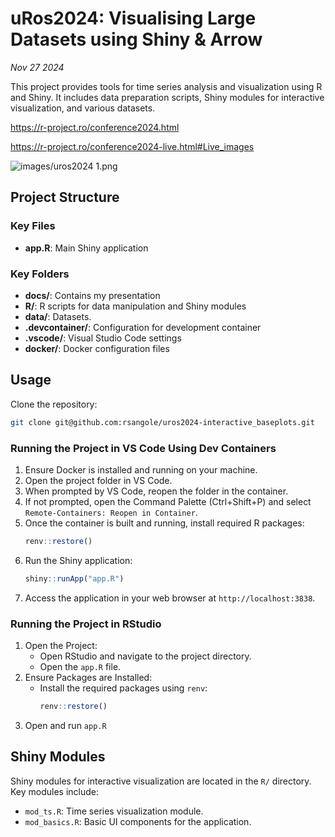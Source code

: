 # uRos2024: Visualising Large Datasets using Shiny & Arrow

_Nov 27 2024_

This project provides tools for time series analysis and visualization using R and Shiny. It includes data preparation scripts, Shiny modules for interactive visualization, and various datasets.

https://r-project.ro/conference2024.html

https://r-project.ro/conference2024-live.html#Live_images

![images/uros2024 1.png]()

## Project Structure

### Key Files

- **app.R**: Main Shiny application

### Key Folders
- **docs/**: Contains my presentation
- **R/**: R scripts for data manipulation and Shiny modules
- **data/**: Datasets.
- **.devcontainer/**: Configuration for development container
- **.vscode/**: Visual Studio Code settings
- **docker/**: Docker configuration files

## Usage

Clone the repository:

```sh
git clone git@github.com:rsangole/uros2024-interactive_baseplots.git
```

### Running the Project in VS Code Using Dev Containers
1. Ensure Docker is installed and running on your machine.
1. Open the project folder in VS Code.
1. When prompted by VS Code, reopen the folder in the container.
1. If not prompted, open the Command Palette (Ctrl+Shift+P) and select `Remote-Containers: Reopen in Container`.
1. Once the container is built and running, install required R packages:
    ```R
    renv::restore()
    ```
1. Run the Shiny application:
    ```r
    shiny::runApp("app.R")
   ```
1. Access the application in your web browser at `http://localhost:3838`.

### Running the Project in RStudio

1. Open the Project:
    - Open RStudio and navigate to the project directory.
    - Open the `app.R` file.
2. Ensure Packages are Installed:
    - Install the required packages using `renv`:
      ```r
      renv::restore()
      ```
3. Open and run `app.R`

## Shiny Modules

Shiny modules for interactive visualization are located in the `R/` directory. Key modules include:

- `mod_ts.R`: Time series visualization module.
- `mod_basics.R`: Basic UI components for the application.